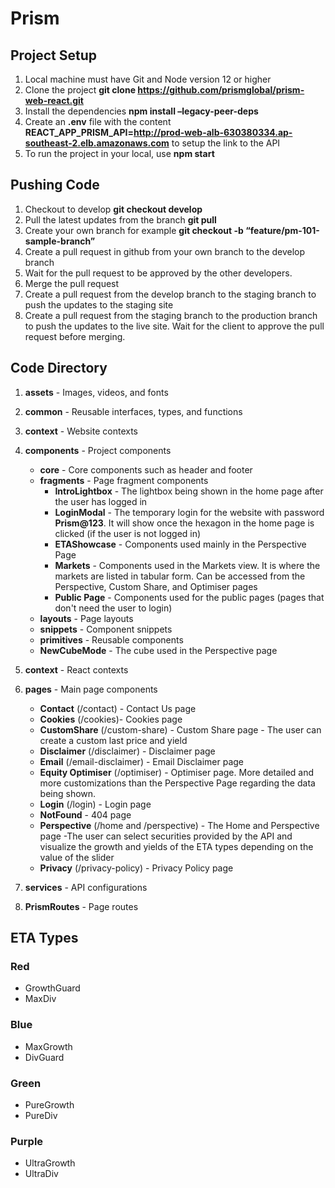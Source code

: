 # Prism
## Project Setup
1. Local machine must have Git and Node version 12 or higher
2. Clone the project **git clone https://github.com/prismglobal/prism-web-react.git**
3. Install the dependencies **npm install –legacy-peer-deps**
4. Create an **.env** file with the content **REACT_APP_PRISM_API=http://prod-web-alb-630380334.ap-southeast-2.elb.amazonaws.com** to setup the link to the API
5. To run the project in your local, use **npm start**

## Pushing Code
1. Checkout to develop **git checkout develop**
2. Pull the latest updates from the branch **git pull**
3. Create your own branch for example **git checkout -b “feature/pm-101-sample-branch”**
4. Create a pull request in github from your own branch to the develop branch
5. Wait for the pull request to be approved by the other developers.
6. Merge the pull request
7. Create a pull request from the develop branch to the staging branch to push the updates to the staging site
8. Create a pull request from the staging branch to the production branch to push the updates to the live site. Wait for the client to approve the pull request before merging.


## Code Directory
1. **assets** - Images, videos, and fonts
2. **common** - Reusable interfaces, types, and functions
3. **context** - Website contexts
4. **components** - Project components
    * **core** - Core components such as header and footer
    * **fragments** - Page fragment components
        * **IntroLightbox** - The lightbox being shown in the home page after the user has logged in
        * **LoginModal** - The temporary login for the website with password **Prism@123**. It will show once the hexagon in the home page is clicked (if the user is not logged in)
        * **ETAShowcase** - Components used mainly in the Perspective Page
        * **Markets** - Components used in the Markets view. It is where the markets are listed in tabular form. Can be accessed from the Perspective, Custom Share, and Optimiser pages
        * **Public Page** - Components used for the public pages (pages that don't need the user to login)
    * **layouts** - Page layouts
    * **snippets** - Component snippets
    * **primitives** - Reusable components
    * **NewCubeMode** - The cube used in the Perspective page
5. **context** - React contexts
6. **pages** - Main page components
    * **Contact** (/contact) - Contact Us page
    * **Cookies** (/cookies)- Cookies page
    * **CustomShare** (/custom-share) - Custom Share page - The user can create a custom last price and yield
    * **Disclaimer** (/disclaimer) - Disclaimer page
    * **Email** (/email-disclaimer) - Email Disclaimer page
    * **Equity Optimiser** (/optimiser) - Optimiser page. More detailed and more customizations than the Perspective Page regarding the data being shown.
    * **Login** (/login) - Login page
    * **NotFound** - 404 page
    * **Perspective** (/home and /perspective) - The Home and Perspective page -The user can select securities provided by the API and visualize the growth and yields of the ETA types depending on the value of the slider
    * **Privacy** (/privacy-policy) - Privacy Policy page

7. **services** - API configurations
8. **PrismRoutes** - Page routes

## ETA Types
### Red
* GrowthGuard
* MaxDiv
### Blue
* MaxGrowth
* DivGuard
### Green
* PureGrowth
* PureDiv
### Purple
* UltraGrowth
* UltraDiv